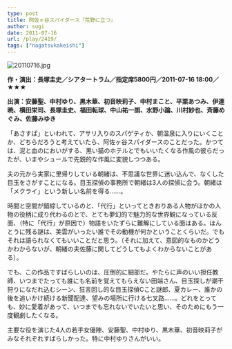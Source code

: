 ```yaml
---
type: post
title: 阿佐ヶ谷スパイダース『荒野に立つ』
author: sugi
date: 2011-07-16
url: /play/2419/
tags: ["nagatsukakeishi"]
---
```

<img alt="20110716.jpg" src="/images/play/20110716.jpg" class="alignleft" />

**作・演出：長塚圭史／シアタートラム／指定席5800円／2011-07-16 18:00／★★★**

**出演：安藤聖、中村ゆり、黒木華、初音映莉子、中村まこと、平栗あつみ、伊達暁、横田栄司、長塚圭史、福田転球、中山祐一朗、水野小論、川村紗也、斉藤めぐみ、佐藤みゆき**

「あさすぱ」といわれて、アサリ入りのスパゲティか、朝温泉に入りにいくことか、どちらだろうと考えていたら、阿佐ヶ谷スパイダースのことだった。かつては、泥と血のにおいがする、黒い猫のホテルとでもいいたくなる作風の彼らだったが、いまやシュールで先鋭的な作風に変貌しつつある。

夫の元から実家に里帰りしている朝緒は、不思議な世界に迷い込んで、なくした目玉をさがすことになる。目玉探偵の事務所で朝緒は3人の探偵に会う。朝緒は「メクライ」という新しい名前を得る......。

時間と空間が錯綜しているのと、「代行」といってときおりある人物がほかの人物の役柄に成り代わるのとで、とても夢幻的で魅力的な世界観になっている反面、（特に「代行」が原因で）物語をいたずらに難解にしている面はある。ほんとうに残る謎は、美雲がいったい誰でその動機が何かということくらいだ。でもそれは語られなくてもいいことだと思う。（それに加えて、意図的なものかどうかわからないが、朝緒の夫佐藤に関してどうしてもよくわからないことがある）。

でも、この作品ですばらしいのは、圧倒的に細部だ。やたらに声のいい担任教師、いつまでたっても誰にも名前を覚えてもらえない田端さん、目玉探しが潮干狩りになだれ込むシーン、狂言回し的な目玉探偵Cこと謎郎、夏カレー、誰かの後を追いかけ続ける新聞配達、望みの場所に行ける七叉路......。どれをとっても、妙に愛着があって、いつまでも忘れないでいたいと思い、そのためにもう一度観劇したくなる。

主要な役を演じた4人の若手女優陣、安藤聖、中村ゆり、黒木華、初音映莉子がみなそれぞれすばらしかった。特に中村ゆりさんがいい。

